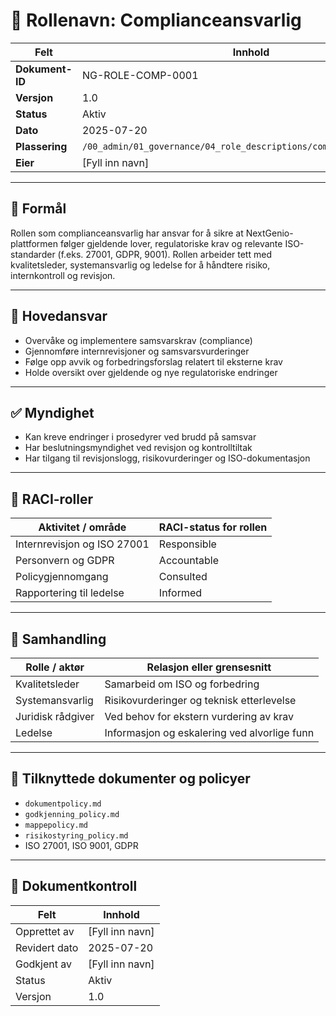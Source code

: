# 👤 Rollenavn: Complianceansvarlig

| Felt             | Innhold                                                        |
|------------------|-----------------------------------------------------------------|
| **Dokument-ID**  | NG-ROLE-COMP-0001                                              |
| **Versjon**      | 1.0                                                             |
| **Status**       | Aktiv                                                           |
| **Dato**         | 2025-07-20                                                      |
| **Plassering**   | `/00_admin/01_governance/04_role_descriptions/compliance_manager.md` |
| **Eier**         | [Fyll inn navn]                                                 |

---

## 🎯 Formål

Rollen som complianceansvarlig har ansvar for å sikre at NextGenio-plattformen følger gjeldende lover, regulatoriske krav og relevante ISO-standarder (f.eks. 27001, GDPR, 9001). Rollen arbeider tett med kvalitetsleder, systemansvarlig og ledelse for å håndtere risiko, internkontroll og revisjon.

---

## 🧭 Hovedansvar

- Overvåke og implementere samsvarskrav (compliance)
- Gjennomføre internrevisjoner og samsvarsvurderinger
- Følge opp avvik og forbedringsforslag relatert til eksterne krav
- Holde oversikt over gjeldende og nye regulatoriske endringer

---

## ✅ Myndighet

- Kan kreve endringer i prosedyrer ved brudd på samsvar
- Har beslutningsmyndighet ved revisjon og kontrolltiltak
- Har tilgang til revisjonslogg, risikovurderinger og ISO-dokumentasjon

---

## 📌 RACI-roller

| Aktivitet / område                | RACI-status for rollen |
|-----------------------------------|--------------------------|
| Internrevisjon og ISO 27001       | Responsible              |
| Personvern og GDPR                | Accountable              |
| Policygjennomgang                 | Consulted                |
| Rapportering til ledelse          | Informed                 |

---

## 🔁 Samhandling

| Rolle / aktør        | Relasjon eller grensesnitt                           |
|----------------------|-------------------------------------------------------|
| Kvalitetsleder        | Samarbeid om ISO og forbedring                       |
| Systemansvarlig       | Risikovurderinger og teknisk etterlevelse           |
| Juridisk rådgiver     | Ved behov for ekstern vurdering av krav             |
| Ledelse               | Informasjon og eskalering ved alvorlige funn        |

---

## 📎 Tilknyttede dokumenter og policyer

- `dokumentpolicy.md`
- `godkjenning_policy.md`
- `mappepolicy.md`
- `risikostyring_policy.md`
- ISO 27001, ISO 9001, GDPR

---

## 📄 Dokumentkontroll

| Felt            | Innhold                |
|-----------------|------------------------|
| Opprettet av    | [Fyll inn navn]        |
| Revidert dato   | 2025-07-20             |
| Godkjent av     | [Fyll inn navn]        |
| Status          | Aktiv                  |
| Versjon         | 1.0                    |
